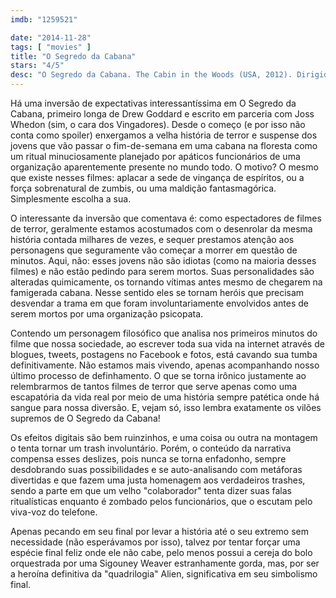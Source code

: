 ```yaml
---
imdb: "1259521"

date: "2014-11-28"
tags: [ "movies" ]
title: "O Segredo da Cabana"
stars: "4/5"
desc: "O Segredo da Cabana. The Cabin in the Woods (USA, 2012). Dirigido por Drew Goddard. Escrito por Joss Whedon, Drew Goddard. Com Kristen Connolly, Chris Hemsworth, Anna Hutchison, Fran Kranz, Jesse Williams, Richard Jenkins, Bradley Whitford, Brian White, Amy Acker."
---
```

Há uma inversão de expectativas interessantíssima em O Segredo da Cabana, primeiro longa de Drew Goddard e escrito em parceria com Joss Whedon (sim, o cara dos Vingadores). Desde o começo (e por isso não conta como spoiler) enxergamos a velha história de terror e suspense dos jovens que vão passar o fim-de-semana em uma cabana na floresta como um ritual minuciosamente planejado por apáticos funcionários de uma organização aparentemente presente no mundo todo. O motivo? O mesmo que existe nesses filmes: aplacar a sede de vingança de espíritos, ou a força sobrenatural de zumbis, ou uma maldição fantasmagórica. Simplesmente escolha a sua.

O interessante da inversão que comentava é: como espectadores de filmes de terror, geralmente estamos acostumados com o desenrolar da mesma história contada milhares de vezes, e sequer prestamos atenção aos personagens que seguramente vão começar a morrer em questão de minutos. Aqui, não: esses jovens não são idiotas (como na maioria desses filmes) e não estão pedindo para serem mortos. Suas personalidades são alteradas quimicamente, os tornando vítimas antes mesmo de chegarem na famigerada cabana. Nesse sentido eles se tornam heróis que precisam desvendar a trama em que foram involuntariamente envolvidos antes de serem mortos por uma organização psicopata.

Contendo um personagem filosófico que analisa nos primeiros minutos do filme que nossa sociedade, ao escrever toda sua vida na internet através de blogues, tweets, postagens no Facebook e fotos, está cavando sua tumba definitivamente. Não estamos mais vivendo, apenas acompanhando nosso último processo de definhamento. O que se torna irônico justamente ao relembrarmos de tantos filmes de terror que serve apenas como uma escapatória da vida real por meio de uma história sempre patética onde há sangue para nossa diversão. E, vejam só, isso lembra exatamente os vilões supremos de O Segredo da Cabana!

Os efeitos digitais são bem ruinzinhos, e uma coisa ou outra na montagem o tenta tornar um trash involuntário. Porém, o conteúdo da narrativa compensa esses deslizes, pois nunca se torna enfadonho, sempre desdobrando suas possibilidades e se auto-analisando com metáforas divertidas e que fazem uma justa homenagem aos verdadeiros trashes, sendo a parte em que um velho "colaborador" tenta dizer suas falas ritualísticas enquanto é zombado pelos funcionários, que o escutam pelo viva-voz do telefone.

Apenas pecando em seu final por levar a história até o seu extremo sem necessidade (não esperávamos por isso), talvez por tentar forçar uma espécie final feliz onde ele não cabe, pelo menos possui a cereja do bolo orquestrada por uma Sigouney Weaver estranhamente gorda, mas, por ser a heroína definitiva da "quadrilogia" Alien, significativa em seu simbolismo final.
